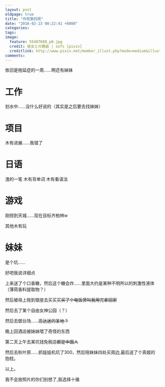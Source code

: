 ```yaml
---
layout: post
oldpage: true
title: "作死第四周"
date: "2016-02-23 00:22:41 +0800"
categories: 
tags: 
image: 
  feature: 55407608_p0.jpg
  credit: 彼女との邂逅 | sofs [pixiv] 
  creditlink: http://www.pixiv.net/member_illust.php?mode=medium&illust_id=55407608
comments: 
---
```

依旧是拖延症的一周……啊还有妹妹

# 工作

划水中……没什么好说的（其实是之后要去找妹妹）

# 项目

木有进展……我错了

# 日语

渣的一笔 木有背单词 木有看语法

# 游戏

刚捞到天城……现在目标齐柏林w

其他木有玩

# 妹妹

是个坑……

好吧我说详细点

上来送了个口香糖，然后这个糖会炸……里面大约是某种不明所以的刺激性液体
（薄荷香料提取物？）

然后被母上拖到银座去买买买<del>买了个电饭煲叫我用完拿回家</del>

然后去了某个自由女神公园（？）

然后去御台场……<del>高达迷的圣地？</del>

<span class="heimu">晚上回酒店被妹妹喂了奇怪的东西</span>

第二天上午去某坑钱免税店<del>都是中国人</del>

然后去秋叶原……抓娃娃机坑了300，然后陪妹妹四处买周边,最后送了个真姬的
抱枕。

以上。

<span class="heimu">我不会放照片的你们别想了,我选择十循</span>
